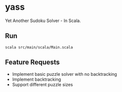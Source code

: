 # yass

Yet Another Sudoku Solver - In Scala.

## Run

```
scala src/main/scala/Main.scala
```

## Feature Requests

* Implement basic puzzle solver with no backtracking
* Implement backtracking
* Support different puzzle sizes